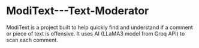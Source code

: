 # ModiText---Text-Moderator
ModiText is a project built to help quickly find and understand if a comment or piece of text is offensive. It uses AI (LLaMA3 model from Groq API) to scan each comment.
